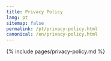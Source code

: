 ```yaml
---
title: Privacy Policy
lang: pt
sitemap: false
permalink: /pt/privacy-policy.html
canonical: /en/privacy-policy.html
---
```


{% include pages/privacy-policy.md %}
